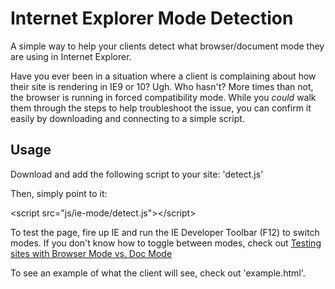 # Internet Explorer Mode Detection

A simple way to help your clients detect what browser/document mode they are using in Internet Explorer.

Have you ever been in a situation where a client is complaining about how their site is rendering in IE9 or 10? Ugh. Who hasn't? More times than not, the browser is running in forced compatibility mode. While you *could* walk them through the steps to help troubleshoot the issue, you can confirm it easily by downloading and connecting to a simple script.

## Usage

Download and add the following script to your site: 'detect.js'

Then, simply point to it:

&lt;script src="js/ie-mode/detect.js"&gt;&lt;/script&gt;

To test the page, fire up IE and run the IE Developer Toolbar (F12) to switch modes. If you don't know how to toggle between modes, check out [Testing sites with Browser Mode vs. Doc Mode](http://blogs.msdn.com/b/ie/archive/2010/10/19/testing-sites-with-browser-mode-vs-doc-mode.aspx)

To see an example of what the client will see, check out 'example.html'.
